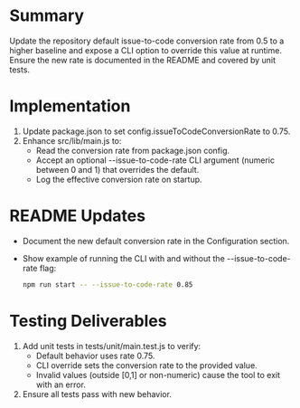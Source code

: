 # Summary

Update the repository default issue-to-code conversion rate from 0.5 to a higher baseline and expose a CLI option to override this value at runtime. Ensure the new rate is documented in the README and covered by unit tests.

# Implementation

1. Update package.json to set config.issueToCodeConversionRate to 0.75.
2. Enhance src/lib/main.js to:
   - Read the conversion rate from package.json config.
   - Accept an optional --issue-to-code-rate CLI argument (numeric between 0 and 1) that overrides the default.
   - Log the effective conversion rate on startup.

# README Updates

- Document the new default conversion rate in the Configuration section.
- Show example of running the CLI with and without the --issue-to-code-rate flag:

  ```bash
  npm run start -- --issue-to-code-rate 0.85
  ```

# Testing Deliverables

1. Add unit tests in tests/unit/main.test.js to verify:
   - Default behavior uses rate 0.75.
   - CLI override sets the conversion rate to the provided value.
   - Invalid values (outside [0,1] or non-numeric) cause the tool to exit with an error.
2. Ensure all tests pass with new behavior.
